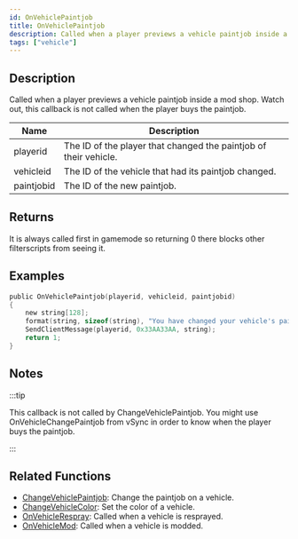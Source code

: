 ```yaml
---
id: OnVehiclePaintjob
title: OnVehiclePaintjob
description: Called when a player previews a vehicle paintjob inside a mod shop.
tags: ["vehicle"]
---
```


## Description

Called when a player previews a vehicle paintjob inside a mod shop. Watch out, this callback is not called when the player buys the paintjob.

| Name | Description |
| --- | --- |
| playerid | The ID of the player that changed the paintjob of their vehicle. |
| vehicleid | The ID of the vehicle that had its paintjob changed. |
| paintjobid | The ID of the new paintjob. |

## Returns

It is always called first in gamemode so returning 0 there blocks other filterscripts from seeing it.

## Examples

```c
public OnVehiclePaintjob(playerid, vehicleid, paintjobid)
{
    new string[128];
    format(string, sizeof(string), "You have changed your vehicle's paintjob to %d!", paintjobid);
    SendClientMessage(playerid, 0x33AA33AA, string);
    return 1;
}
```

## Notes

:::tip

This callback is not called by ChangeVehiclePaintjob. You might use OnVehicleChangePaintjob from vSync in order to know when the player buys the paintjob.

:::

## Related Functions

- [ChangeVehiclePaintjob](../functions/ChangeVehiclePaintjob.md): Change the paintjob on a vehicle.
- [ChangeVehicleColor](../functions/ChangeVehicleColor.md): Set the color of a vehicle.
- [OnVehicleRespray](OnVehicleRespray.md): Called when a vehicle is resprayed.
- [OnVehicleMod](OnVehicleMod.md): Called when a vehicle is modded.
